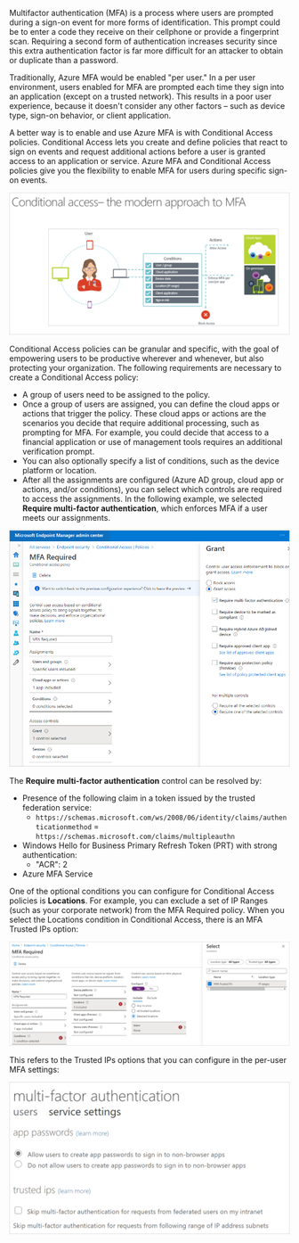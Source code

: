 Multifactor authentication (MFA) is a process where users are prompted during a sign-on event for more forms of identification. This prompt could be to enter a code they receive on their cellphone or provide a fingerprint scan. Requiring a second form of authentication increases security since this extra authentication factor is far more difficult for an attacker to obtain or duplicate than a password.

Traditionally, Azure MFA would be enabled "per user." In a per user environment, users enabled for MFA are prompted each time they sign into an application (except on a trusted network). This results in a poor user experience, because it doesn't consider any other factors – such as device type, sign-on behavior, or client application.

A better way is to enable and use Azure MFA is with Conditional Access policies. Conditional Access lets you create and define policies that react to sign on events and request additional actions before a user is granted access to an application or service. Azure MFA and Conditional Access policies give you the flexibility to enable MFA for users during specific sign-on events.

![Conditional access](../media/conditional-access.png)

Conditional Access policies can be granular and specific, with the goal of empowering users to be productive wherever and whenever, but also protecting your organization. The following requirements are necessary to create a Conditional Access policy:

- A group of users need to be assigned to the policy.
- Once a group of users are assigned, you can define the cloud apps or actions that trigger the policy. These cloud apps or actions are the scenarios you decide that require additional processing, such as prompting for MFA. For example, you could decide that access to a financial application or use of management tools requires an additional verification prompt.
- You can also optionally specify a list of conditions, such as the device platform or location.
- After all the assignments are configured (Azure AD group, cloud app or actions, and/or conditions), you can select which controls are required to access the assignments. In the following example, we selected **Require multi-factor authentication**, which enforces MFA if a user meets our assignments.

![MFA required](../media/multi-factor-authentication-required.png)

The **Require multi-factor authentication** control can be resolved by:

- Presence of the following claim in a token issued by the trusted federation service:
  - `https://schemas.microsoft.com/ws/2008/06/identity/claims/authenticationmethod` = `https://schemas.microsoft.com/claims/multipleauthn`
- Windows Hello for Business Primary Refresh Token (PRT) with strong authentication:
  - "ACR": 2
- Azure MFA Service

One of the optional conditions you can configure for Conditional Access policies is **Locations**. For example, you can exclude a set of IP Ranges (such as your corporate network) from the MFA Required policy. When you select the Locations condition in Conditional Access, there is an MFA Trusted IPs option:

[![Select locations for conditional access policy](../media/select-locations.png)](../media/select-locations-magnify.png#lightbox)

This refers to the Trusted IPs options that you can configure in the per-user MFA settings:

![Trusted IP options in MFA settings](../media/service-settings.png)

